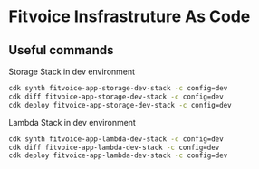 # Fitvoice Insfrastruture As Code

## Useful commands

Storage Stack in dev environment

```bash
cdk synth fitvoice-app-storage-dev-stack -c config=dev
cdk diff fitvoice-app-storage-dev-stack -c config=dev
cdk deploy fitvoice-app-storage-dev-stack -c config=dev
```

Lambda Stack in dev environment

```bash
cdk synth fitvoice-app-lambda-dev-stack -c config=dev
cdk diff fitvoice-app-lambda-dev-stack -c config=dev
cdk deploy fitvoice-app-lambda-dev-stack -c config=dev
```
